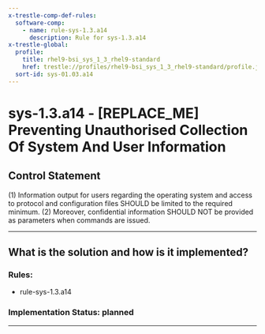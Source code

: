 ```yaml
---
x-trestle-comp-def-rules:
  software-comp:
    - name: rule-sys-1.3.a14
      description: Rule for sys-1.3.a14
x-trestle-global:
  profile:
    title: rhel9-bsi_sys_1_3_rhel9-standard
    href: trestle://profiles/rhel9-bsi_sys_1_3_rhel9-standard/profile.json
  sort-id: sys-01.03.a14
---
```


# sys-1.3.a14 - \[REPLACE_ME\] Preventing Unauthorised Collection Of System And User Information

## Control Statement

(1) Information output for users regarding the operating system and access to protocol and
configuration files SHOULD be limited to the required minimum. (2) Moreover, confidential
information SHOULD NOT be provided as parameters when commands are issued.

______________________________________________________________________

## What is the solution and how is it implemented?

<!-- For implementation status enter one of: implemented, partial, planned, alternative, not-applicable -->

<!-- Note that the list of rules under ### Rules: is read-only and changes will not be captured after assembly to JSON -->

<!-- Add control implementation description here for control: sys-1.3.a14 -->

### Rules:

  - rule-sys-1.3.a14

### Implementation Status: planned

______________________________________________________________________
